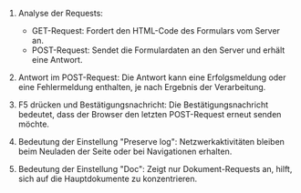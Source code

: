 1. Analyse der Requests:
    - GET-Request: Fordert den HTML-Code des Formulars vom Server an.
    - POST-Request: Sendet die Formulardaten an den Server und erhält eine Antwort.

2. Antwort im POST-Request:
   Die Antwort kann eine Erfolgsmeldung oder eine Fehlermeldung enthalten, je nach Ergebnis der Verarbeitung.

3. F5 drücken und Bestätigungsnachricht:
   Die Bestätigungsnachricht bedeutet, dass der Browser den letzten POST-Request erneut senden möchte.

4. Bedeutung der Einstellung "Preserve log":
   Netzwerkaktivitäten bleiben beim Neuladen der Seite oder bei Navigationen erhalten.

5. Bedeutung der Einstellung "Doc":
   Zeigt nur Dokument-Requests an, hilft, sich auf die Hauptdokumente zu konzentrieren.

